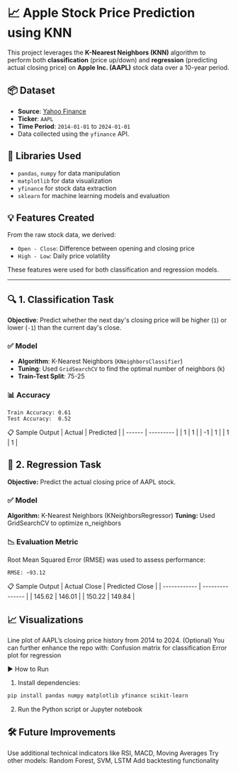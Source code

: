 # 📈 Apple Stock Price Prediction using KNN

This project leverages the **K-Nearest Neighbors (KNN)** algorithm to perform both **classification** (price up/down) and **regression** (predicting actual closing price) on **Apple Inc. (AAPL)** stock data over a 10-year period.

## 📦 Dataset
- **Source**: [Yahoo Finance](https://finance.yahoo.com/)
- **Ticker**: `AAPL`
- **Time Period**: `2014-01-01` to `2024-01-01`
- Data collected using the `yfinance` API.

## 🧪 Libraries Used
- `pandas`, `numpy` for data manipulation
- `matplotlib` for data visualization
- `yfinance` for stock data extraction
- `sklearn` for machine learning models and evaluation

## 💡 Features Created
From the raw stock data, we derived:
- `Open - Close`: Difference between opening and closing price
- `High - Low`: Daily price volatility

These features were used for both classification and regression models.

---

## 🔍 1. Classification Task
**Objective**: Predict whether the next day's closing price will be higher (`1`) or lower (`-1`) than the current day's close.

### ✅ Model
- **Algorithm**: K-Nearest Neighbors (`KNeighborsClassifier`)
- **Tuning**: Used `GridSearchCV` to find the optimal number of neighbors (k)
- **Train-Test Split**: 75-25

### 📊 Accuracy
```text
Train Accuracy: 0.61
Test Accuracy:  0.52
```
📋 Sample Output
| Actual | Predicted |
| ------ | --------- |
| 1      | 1         |
| -1     | 1         |
| 1      | 1         |

## 🔁 2. Regression Task
**Objective:** Predict the actual closing price of AAPL stock.

### ✅ Model
**Algorithm:** K-Nearest Neighbors (KNeighborsRegressor)
**Tuning:** Used GridSearchCV to optimize n_neighbors

### 📉 Evaluation Metric
Root Mean Squared Error (RMSE) was used to assess performance:
```text
RMSE: ~93.12
```
📋 Sample Output
| Actual Close | Predicted Close |
| ------------ | --------------- |
| 145.62       | 146.01          |
| 150.22       | 149.84          |

## 📈 Visualizations
Line plot of AAPL’s closing price history from 2014 to 2024.
(Optional) You can further enhance the repo with:
Confusion matrix for classification
Error plot for regression

▶️ How to Run
1. Install dependencies:
```bash
pip install pandas numpy matplotlib yfinance scikit-learn
```
2. Run the Python script or Jupyter notebook

## 🛠️ Future Improvements
Use additional technical indicators like RSI, MACD, Moving Averages
Try other models: Random Forest, SVM, LSTM
Add backtesting functionality
